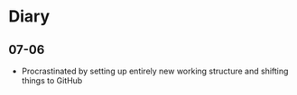 # Diary

## 07-06
- Procrastinated by setting up entirely new working structure and shifting things to GitHub
